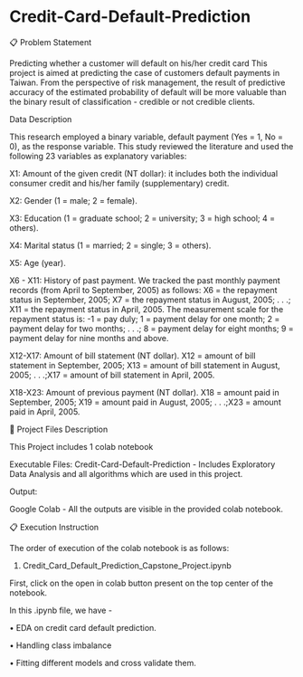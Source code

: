 # Credit-Card-Default-Prediction

📋 Problem Statement

Predicting whether a customer will default on his/her credit card
This project is aimed at predicting the case of customers default payments in Taiwan. From the perspective of risk management, the result of predictive accuracy of the estimated probability of default will be more valuable than the binary result of classification - credible or not credible clients.




Data Description

This research employed a binary variable, default payment (Yes = 1, No = 0), as the response variable. This study reviewed the literature and used the following 23 variables as explanatory variables:

X1: Amount of the given credit (NT dollar): it includes both the individual consumer credit and his/her family (supplementary) credit.

X2: Gender (1 = male; 2 = female).

X3: Education (1 = graduate school; 2 = university; 3 = high school; 4 = others).

X4: Marital status (1 = married; 2 = single; 3 = others).

X5: Age (year).

X6 - X11: History of past payment. We tracked the past monthly payment records (from April to September, 2005) as follows: X6 = the repayment status in September, 2005; X7 = the repayment status in August, 2005; . . .; X11 = the repayment status in April, 2005. The measurement scale for the repayment status is: -1 = pay duly; 1 = payment delay for one month; 2 = payment delay for two months; . . .; 8 = payment delay for eight months; 9 = payment delay for nine months and above.

X12-X17: Amount of bill statement (NT dollar). X12 = amount of bill statement in September, 2005; X13 = amount of bill statement in August, 2005; . . .;X17 = amount of bill statement in April, 2005.

X18-X23: Amount of previous payment (NT dollar). X18 = amount paid in September, 2005; X19 = amount paid in August, 2005; . . .;X23 = amount paid in April, 2005.


💾 Project Files Description


This Project includes 1 colab notebook 

Executable Files:
Credit-Card-Default-Prediction - Includes Exploratory Data Analysis and all algorithms which are used in this project.

Output:

Google Colab - All the outputs are visible in the provided colab notebook.



📋 Execution Instruction

The order of execution of the colab notebook is as follows:

1) Credit_Card_Default_Prediction_Capstone_Project.ipynb

First, click on the open in colab button present on the top center of the notebook.

In this .ipynb file, we have -

• EDA on credit card default prediction.

• Handling class imbalance

• Fitting different models and cross validate them.
